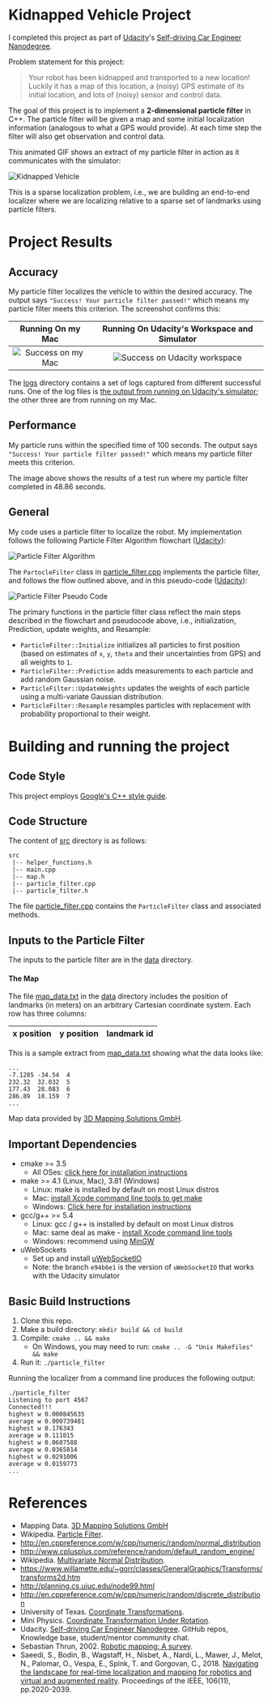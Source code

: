 # Kidnapped Vehicle Project

I completed this project as part of [Udacity](https://www.udacity.com)'s [Self-driving Car Engineer Nanodegree](https://www.udacity.com/course/self-driving-car-engineer-nanodegree--nd013). 

Problem statement for this project:
> Your robot has been kidnapped and transported to a new location! Luckily it has a map of this location, a (noisy) GPS estimate of its initial location, and lots of (noisy) sensor and control data.

The goal of this project is to implement a **2-dimensional particle filter** in C++. The  particle filter will be given a map and some initial localization information (analogous to what a GPS would provide). At each time step the filter will also get observation and control data.

This animated GIF shows an extract of my particle filter in action as it communicates with the simulator:

![Kidnapped Vehicle](images/particle_filter_kidnapped_vehicle.gif)

This is a sparse localization problem, i.e., we are building an end-to-end localizer where we are localizing relative to a sparse set of landmarks using particle filters. 

# Project Results

## Accuracy
My particle filter localizes the vehicle to within the desired accuracy. The output says `"Success! Your particle filter passed!"` which means my particle filter meets this criterion. The screenshot confirms this:

Running On my Mac | Running On Udacity's Workspace and Simulator
:---:|:---:
![Success on my Mac](images/particle_filter_success.png)|![Success on Udacity workspace](images/particle_filter_success_on_udacity_workspace.png)

The [logs](logs) directory contains a set of logs captured from different successful runs. One of the log files is [the output from running on Udacity's simulator](logs/output_udacity_sim.txt); the other three are from running on my Mac.

## Performance
My particle runs within the specified time of 100 seconds. The output says `"Success! Your particle filter passed!"` which means my particle filter meets this criterion.

The image above shows the results of a test run where my particle filter completed in 48.86 seconds.

## General
My code uses a particle filter to localize the robot. My implementation follows the following Particle Filter Algorithm flowchart ([Udacity](#References)):

![Particle Filter Algorithm](images/particle_filter_algorithm.png)

The `PartocleFilter` class in [particle_filter.cpp](src/particle_filter.cpp) implements the particle filter, and follows the flow outlined above, and in this pseudo-code ([Udacity](#References)): 

![Particle Filter Pseudo Code](images/particle_filter_pseudo_code.png)

The primary functions in the particle filter class reflect the main steps described in the flowchart and pseudocode above, i.e., initialization, Prediction, update weights, and Resample:

* `ParticleFilter::Initialize` initializes all particles to first position (based on estimates of `x`, `y`, `theta` and their uncertainties from GPS) and all weights to `1`.
* `ParticleFilter::Prediction` adds measurements to each particle and add random Gaussian noise.
* `ParticleFilter::UpdateWeights` updates the weights of each particle using a multi-variate Gaussian distribution.
* `ParticleFilter::Resample` resamples particles with replacement with probability proportional to their weight.

# Building and running the project

## Code Style

This project employs [Google's C++ style guide](https://google.github.io/styleguide/cppguide.html).

## Code Structure
The content of [src](src) directory is as follows:

```
src
 |-- helper_functions.h
 |-- main.cpp
 |-- map.h
 |-- particle_filter.cpp
 |-- particle_filter.h
```

The file [particle_filter.cpp](src/particle_filter.cpp) contains the `ParticleFilter` class and associated methods. 

## Inputs to the Particle Filter
The inputs to the particle filter are in the [data](data) directory.

#### The Map
The file [map_data.txt](data/map_data.txt) in the [data](data) directory includes the position of landmarks (in meters) on an arbitrary Cartesian coordinate system. Each row has three columns:

x position | y position | landmark id
:---|:---|:---

This is a sample extract from [map_data.txt](data/map_data.txt) showing what the data looks like:

```text
...
-7.1285	-34.54	4
232.32	32.032	5
177.43	28.083	6
286.89	18.159	7
...
```

Map data provided by [3D Mapping Solutions GmbH](#References).

## Important Dependencies

* cmake >= 3.5
    * All OSes: [click here for installation instructions](https://cmake.org/install/)
* make >= 4.1 (Linux, Mac), 3.81 (Windows)
    * Linux: make is installed by default on most Linux distros
    * Mac: [install Xcode command line tools to get make](https://developer.apple.com/xcode/features/)
    * Windows: [Click here for installation instructions](http://gnuwin32.sourceforge.net/packages/make.htm)
* gcc/g++ >= 5.4
    * Linux: gcc / g++ is installed by default on most Linux distros
    * Mac: same deal as make - [install Xcode command line tools](https://developer.apple.com/xcode/features/)
    * Windows: recommend using [MinGW](http://www.mingw.org/)
* uWebSockets
    * Set up and install [uWebSocketIO](https://github.com/uWebSockets/uWebSockets)
    * Note: the branch `e94b6e1` is the version of `uWebSocketIO` that works with the Udacity simulator

## Basic Build Instructions

1. Clone this repo.
2. Make a build directory: `mkdir build && cd build`
3. Compile: `cmake .. && make`
    * On Windows, you may need to run: `cmake .. -G "Unix Makefiles" && make`
4. Run it: `./particle_filter`

Running the localizer from a command line produces the following output:

```text
./particle_filter 
Listening to port 4567
Connected!!!
highest w 0.000845635
average w 0.000739481
highest w 0.176343
average w 0.111015
highest w 0.0607588
average w 0.0365814
highest w 0.0291006
average w 0.0159773
...
```


# References
* Mapping Data. [3D Mapping Solutions GmbH](https://www.3d-mapping.de)
* Wikipedia. [Particle Filter](https://en.wikipedia.org/wiki/Particle_filter).
* http://en.cppreference.com/w/cpp/numeric/random/normal_distribution
* http://www.cplusplus.com/reference/random/default_random_engine/
* Wikipedia. [Multivariate Normal Distribution](https://en.wikipedia.org/wiki/Multivariate_normal_distribution).
* https://www.willamette.edu/~gorr/classes/GeneralGraphics/Transforms/transforms2d.htm
* http://planning.cs.uiuc.edu/node99.html
* http://en.cppreference.com/w/cpp/numeric/random/discrete_distribution
* University of Texas. [Coordinate Transformations](http://farside.ph.utexas.edu/teaching/336k/Newtonhtml/node153.html).
* Mini Physics. [Coordinate Transformation Under Rotation](https://www.miniphysics.com/coordinate-transformation-under-rotation.html).
* Udacity. [Self-driving Car Engineer Nanodegree](https://www.udacity.com/course/self-driving-car-engineer-nanodegree--nd013). GitHub repos, Knowledge base, student/mentor community chat.
* Sebastian Thrun, 2002. [Robotic mapping: A survey](http://robots.stanford.edu/papers/thrun.mapping-tr.pdf).
* Saeedi, S., Bodin, B., Wagstaff, H., Nisbet, A., Nardi, L., Mawer, J., Melot, N., Palomar, O., Vespa, E., Spink, T. and Gorgovan, C., 2018. [Navigating the landscape for real-time localization and mapping for robotics and virtual and augmented reality](https://arxiv.org/abs/1808.06352). Proceedings of the IEEE, 106(11), pp.2020-2039.
